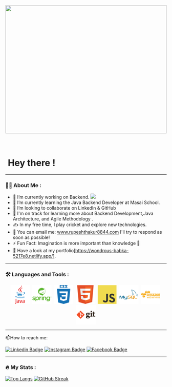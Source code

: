 <div align="center">
  <img src="https://media.giphy.com/media/dWesBcTLavkZuG35MI/giphy.gif" width="100%" height="400" />
</div>
<h1>
  <img src="https://media.giphy.com/media/hvRJCLFzcasrR4ia7z/giphy.gif" width="1px" height="60"/>
   Hey there !
</h1>

---

### :woman_technologist: About Me :

- :telescope: I’m currently working on Backend. <img src="https://media.giphy.com/media/WUlplcMpOCEmTGBtBW/giphy.gif" width="30">
- 🌱 I’m currently learning the Java Backend Developer at Masai School.
- 👯 I’m looking to collaborate on LinkedIn & GitHub
- :seedling:  I'm on track for learning more about Backend Development,Java Architecture, and Agile Methodology .
- ✍️  In my free time, I play cricket and explore new technologies.
- 💬 You can email me: www.rupeshthakur8844.com I'll try to respond as soon as possible!
- ⚡ Fun Fact: Imagination is more important than knowledge 📖
- 💬 Have a look at my portfolio[https://wondrous-babka-5217e8.netlify.app/].

---

### :hammer_and_wrench: Languages and Tools :
<div align="center">
  <img src="https://github.com/devicons/devicon/blob/master/icons/java/java-original-wordmark.svg" title="Java" alt="Java" width="60" height="60"/>&nbsp;
  <img src="https://github.com/devicons/devicon/blob/master/icons/spring/spring-original-wordmark.svg" title="Spring" alt="Spring" width="60" height="60"/>&nbsp;
  <img src="https://github.com/devicons/devicon/blob/master/icons/css3/css3-plain-wordmark.svg"  title="CSS3" alt="CSS" width="60" height="60"/>&nbsp;
  <img src="https://github.com/devicons/devicon/blob/master/icons/html5/html5-original.svg" title="HTML5" alt="HTML" width="60" height="60"/>&nbsp;
  <img src="https://github.com/devicons/devicon/blob/master/icons/javascript/javascript-original.svg" title="JavaScript" alt="JavaScript" width="60" height="60"/>&nbsp;
  <img src="https://github.com/devicons/devicon/blob/master/icons/mysql/mysql-original-wordmark.svg" title="MySQL"  alt="MySQL" width="60" height="60"/>&nbsp;
  <img src="https://github.com/devicons/devicon/blob/master/icons/amazonwebservices/amazonwebservices-plain-wordmark.svg" title="AWS" alt="AWS" width="60" height="60"/>&nbsp;
  <img src="https://github.com/devicons/devicon/blob/master/icons/git/git-original-wordmark.svg" title="Git" **alt="Git" width="60" height="60"/>
</div>

---
:mailbox:How to reach me:

[![Linkedin Badge](https://img.shields.io/badge/-LINKEDIN-blue?style=flat&logo=Linkedin&logoColor=white)](https://www.linkedin.com/in/rupeshthakur8844/)
[![Instagram Badge](https://img.shields.io/badge/-INSTAGRAM-black?style=flat&logo=Instagram&logoColor=whilte)](https://www.instagram.com/rupeshthakur01/)
[![Facebook Badge](https://img.shields.io/badge/-FACEBOOK-white?style=flat&logo=facebook&logoColor=whilte)](https://www.facebook.com/rupesh.thakur.127201/)

---

### :fire: My Stats :
[![Top Langs](https://github-readme-stats.vercel.app/api/top-langs/?username=Rupesh8844&layout=compact&theme=vision-friendly-dark)](https://github.com/anuraghazra/github-readme-stats)                                                                                                                  [![GitHub Streak](http://github-readme-streak-stats.herokuapp.com?user=Rupesh8844&theme=dark&background=000000)](https://git.io/streak-stats)
